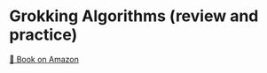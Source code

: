 # Grokking Algorithms (review and practice)
[🔗 Book on Amazon](https://www.amazon.com/Grokking-Algorithms-illustrated-programmers-curious/dp/1617292230)
